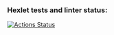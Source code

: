 ### Hexlet tests and linter status:
[![Actions Status](https://github.com/AndreyShlapak/php-project-lvl1/workflows/hexlet-check/badge.svg)](https://github.com/AndreyShlapak/php-project-lvl1/actions)